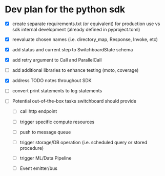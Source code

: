 # Dev plan for the python sdk

 - [x] create separate requirements.txt (or equivalent) for production use vs sdk internal development (already defined in pyproject.toml)

 - [x] reevaluate chosen names (i.e. directory_map, Response, Invoke, etc)

 - [x] add status and current step to SwitchboardState schema

 - [x] add retry argument to Call and ParallelCall

 - [ ] add additional libraries to enhance testing (moto, coverage)

 - [x] address TODO notes throughout SDK

 - [ ] convert print statements to log statements

 - [ ] Potential out-of-the-box tasks switchboard should provide
   - [ ] call http endpoint
   - [ ] trigger specific compute resources
   - [ ] push to message queue
   - [ ] trigger storage/DB operation (i.e. scheduled query or stored procedure)
   - [ ] trigger ML/Data Pipeline 
   - [ ] Event emitter/bus

